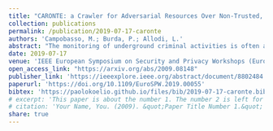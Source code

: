```yaml
---
title: "CARONTE: a Crawler for Adversarial Resources Over Non-Trusted, high-profile Environments"
collection: publications
permalink: /publication/2019-07-17-caronte
authors: 'Campobasso, M.; Burda, P.; Allodi, L.'
abstract: "The monitoring of underground criminal activities is often automated to maximize the data collection and to train ML models to automatically adapt data collection tools to different communities. On the other hand, sophisticated adversaries may adopt crawling-detection capabilities that may significantly jeopardize researchers' opportunities to perform the data collection, for example by putting their accounts under the spotlight and being expelled from the community. This is particularly undesirable in prominent and high-profile criminal communities where entry costs are significant (either monetarily or for example for background checking or other trust-building mechanisms). This paper presents CARONTE, a tool to semi-automatically learn virtually any forum structure for parsing and data-extraction, while maintaining a low profile for the data collection and avoiding the requirement of collecting massive datasets to maintain tool scalability. We showcase the tool against four underground forums, and compare the network traffic it generates (as seen from the adversary's position, i.e. the underground community's server) against state-of-the-art tools for web-crawling as well as human users."
date: 2019-07-17
venue: 'IEEE European Symposium on Security and Privacy Workshops (EuroS&PW 2019)'
open_access_link: "https://arxiv.org/abs/2009.08148"
publisher_link: 'https://ieeexplore.ieee.org/abstract/document/8802484'
paperurl: 'https://doi.org/10.1109/EuroSPW.2019.00055'
bibtex:	'https://paolokoelio.github.io/files/bib/2019-07-17-caronte.bib'
# excerpt: 'This paper is about the number 1. The number 2 is left for future work.'
# citation: 'Your Name, You. (2009). &quot;Paper Title Number 1.&quot; <i>Journal 1</i>. 1(1).'
share: true
---
```

